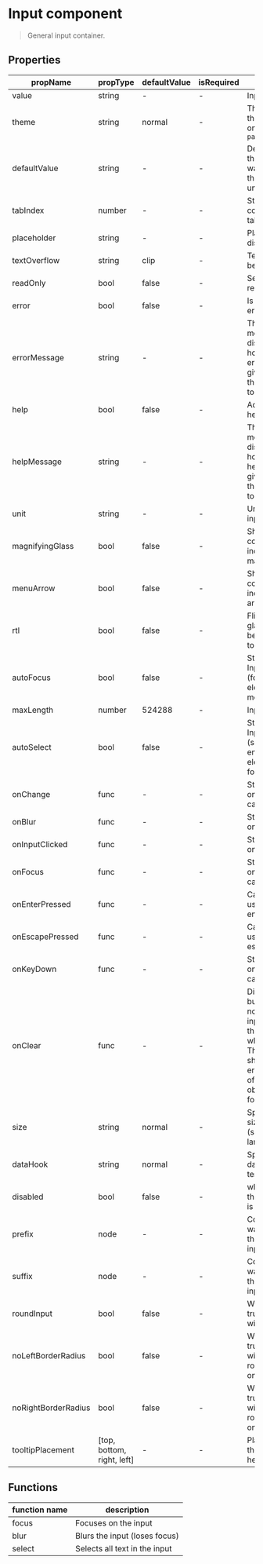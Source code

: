 # Input component

> General input container.

## Properties

| propName | propType | defaultValue | isRequired | description |
|----------|----------|--------------|------------|-------------|
| value | string | - | - | Inputs value |
| theme | string | normal | - | The theme of the input, can be one of `normal`, `paneltitle` |
| defaultValue | string | - | - | Default value for those who wants to use this component un-controlled |
| tabIndex  | number | - | - | Standard component tabIndex |
| placeholder  | string | - | - | Placeholder to display |
| textOverflow | string | clip | - | Text overflow behaviour |
| readOnly  | bool | false | - | Sets the input to readOnly |
| error  | bool | false | - | Is input value erroneous |
| errorMessage | string | - | - | The error message to display when hovering the error icon, if not given or empty there will be no tooltip |
| help  | bool | false | - | Adding a suffix help icon |
| helpMessage | string | - | - | The help message to display when hovering the help icon, if not given or empty there will be no tooltip |
| unit  | string | - | - | Unit to display in input box |
| magnifyingGlass | bool | false | - | Should the component include a magnifyingGlass |
| menuArrow | bool | false | - | Should the component include a menu arrow |
| rtl  | bool | false | - | Flip the magnify glass image so it be more suitable to rtl |
| autoFocus | bool | false  | - | Standard React Input autoFocus (focus the element on mount) |
| maxLength | number | 524288 | - | Input max length |
| autoSelect | bool | false | - | Standard React Input autoSelect (select the entire text of the element on focus) |
| onChange  | func | - | - | Standard input onChange callback |
| onBlur | func | - | -  | Standard input onBlur callback |
| onInputClicked | func | - | -  | Standard input onClick callback |
| onFocus | func | - | - | Standard input onFocus callback |
| onEnterPressed | func | - | - | Called when user presses -enter- |
| onEscapePressed | func | - | - | Called when user presses -escape- |
| onKeyDown | func | - | - | Standard input onKeyDown callback |
| onClear | func | - | - | Displays a X button on a non-empty input, and calls this callback when pressed. This callback should normally erase the value of the controlled object, and call focus |
| size | string | normal | - | Specifies the size of the input (small, normal, large) |
| dataHook | string | normal | - | Specifies a data-hook for tests |
| disabled | bool | false | - |  when set to true this component is disabled
| prefix | node | - | - | Component you want to show as the prefix of the input |
| suffix | node | - | - | Component you want to show as the suffix of the input |
| roundInput | bool | false | - | When set to true, this input will be rounded |
| noLeftBorderRadius | bool | false | - | When set to true, this input will have no rounded corners on its left |
| noRightBorderRadius | bool | false | - | When set to true, this input will have no rounded corners on its right |
| tooltipPlacement | [top, bottom, right, left] | - | - | Placement of the error and help tooltips |

## Functions

| function name | description |
|---------------|-------------|
| focus | Focuses on the input |
| blur | Blurs the input (loses focus) |
| select | Selects all text in the input |
